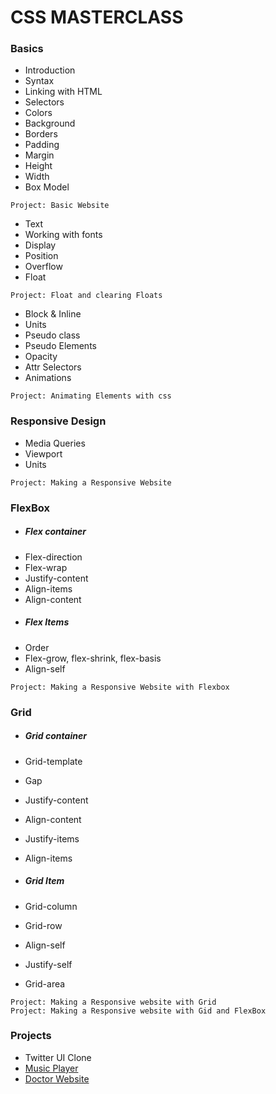 # CSS MASTERCLASS


### Basics
- Introduction
- Syntax
- Linking with HTML
- Selectors
- Colors
- Background
- Borders
- Padding
- Margin
- Height
- Width
- Box Model
 ```
 Project: Basic Website
 ```
- Text
- Working with fonts
- Display
- Position
- Overflow
- Float
```
Project: Float and clearing Floats
```
- Block & Inline
- Units
- Pseudo class
- Pseudo Elements
- Opacity
- Attr Selectors
- Animations
```
Project: Animating Elements with css
```

### Responsive Design
- Media Queries
- Viewport
- Units
```
Project: Making a Responsive Website
```

### FlexBox
- ##### Flex container
 - Flex-direction
 - Flex-wrap
 - Justify-content
 - Align-items
 - Align-content
- ##### Flex Items
 - Order
 - Flex-grow, flex-shrink, flex-basis
 - Align-self

```
Project: Making a Responsive Website with Flexbox
```

### Grid
- ##### Grid container
 - Grid-template
 - Gap
 - Justify-content
 - Align-content
 - Justify-items
 - Align-items

- ##### Grid Item
 - Grid-column
 - Grid-row
 - Align-self
 - Justify-self
 - Grid-area

```
Project: Making a Responsive website with Grid
Project: Making a Responsive website with Gid and FlexBox
```

### Projects
- Twitter UI Clone
- [Music Player](https://darkcodelab.github.io/musicplayer)
- [Doctor Website](https://darkcodelab.github.io/docdoc-template)
